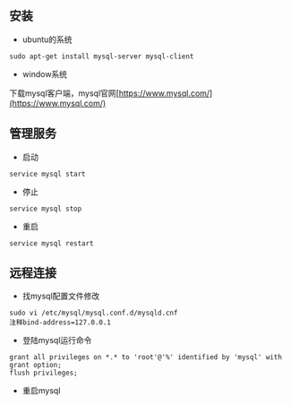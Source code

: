 ## 安装

* ubuntu的系统

```
sudo apt-get install mysql-server mysql-client
```

* window系统

下载mysql客户端，mysql官网[https://www.mysql.com/](https://www.mysql.com/)

## 管理服务

* 启动

```
service mysql start
```

* 停止

```
service mysql stop
```

* 重启

```
service mysql restart
```

## 远程连接

* 找mysql配置文件修改

```
sudo vi /etc/mysql/mysql.conf.d/mysqld.cnf
注释bind-address=127.0.0.1
```

* 登陆mysql运行命令

```
grant all privileges on *.* to 'root'@'%' identified by 'mysql' with grant option;
flush privileges;
```

* 重启mysql



